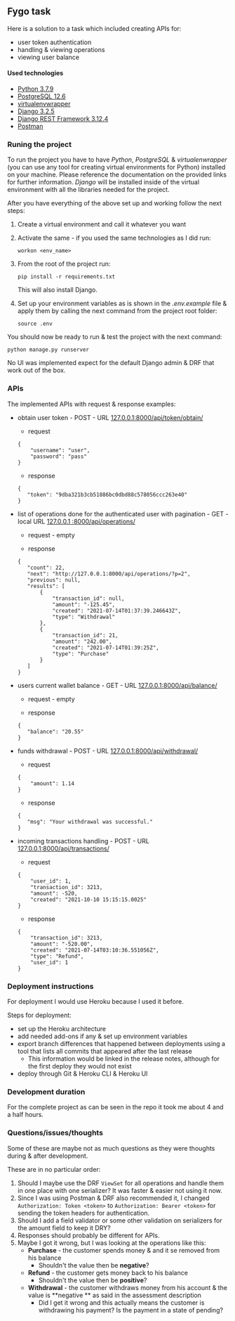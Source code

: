 ## Fygo task

Here is a solution to a task which included creating APIs for:
- user token authentication
- handling & viewing operations
- viewing user balance

#### Used technologies
- [Python 3.7.9](https://www.python.org/downloads/release/python-379/)
- [PostgreSQL 12.6](https://www.postgresql.org/docs/12/index.html)
- [virtualenvwrapper](https://virtualenvwrapper.readthedocs.io/en/latest/)
- [Django 3.2.5](https://docs.djangoproject.com/en/3.2/)
- [Django REST Framework 3.12.4](https://www.django-rest-framework.org/)
- [Postman](https://www.postman.com/)

### Runing the project
To run the project you have to have _Python_, _PostgreSQL_ & _virtualenwrapper_ (you can use
 any tool for creating virtual environments for Python) installed on your machine. Please reference the
  documentation on the provided links for further information. _Django_ will be installed inside
   of the virtual environment with all the libraries needed for the project.
   
After you have everything of the above set up and working follow the next steps:
1. Create a virtual environment and call it whatever you want

2. Activate the same - if you used the same technologies as I did run:
    ```
    workon <env_name>
    ```
   
3. From the root of the project run:
    ```
    pip install -r requirements.txt
    ```
   This will also install Django.

4. Set up your environment variables as is shown in the _.env.example_ file & apply them by
 calling the next command from the project root folder:
    ```
   source .env
   ```

You should now be ready to run & test the project with the next command:
 ```
 python manage.py runserver
```

No UI was implemented expect for the default Django admin & DRF that work out of the box.

### APIs

The implemented APIs with request & response examples:
- obtain user token - POST - URL [127.0.0.1:8000/api/token/obtain/](127.0.0.1:8000/api/token/obtain/)
    - request
    ```
    {
        "username": "user",
        "password": "pass"
    }
  ```
    - response
     ```
    {
        "token": "9dba321b3cb51886bc0dbd88c578056ccc263e40"
    }
  ```

- list of operations done for the authenticated user with pagination - GET - local URL [127.0.0.1
:8000/api/operations/](127.0.0.1:8000/api/operations/)
    - request - empty

    - response
     ```
    {
        "count": 22,
        "next": "http://127.0.0.1:8000/api/operations/?p=2",
        "previous": null,
        "results": [
            {
                "transaction_id": null,
                "amount": "-125.45",
                "created": "2021-07-14T01:37:39.246643Z",
                "type": "Withdrawal"
            },
            {
                "transaction_id": 21,
                "amount": "242.00",
                "created": "2021-07-14T01:39:25Z",
                "type": "Purchase"
            }
        ]
    }
  ```

- users current wallet balance - GET - URL [127.0.0.1:8000/api/balance/](127.0.0.1:8000/api/balance/)
    - request - empty

    - response
     ```
    {
        "balance": "20.55"
    }
  ```

- funds withdrawal - POST - URL [127.0.0.1:8000/api/withdrawal/](127.0.0.1:8000/api/withdrawal/)
    - request
    ```
    {
        "amount": 1.14
    }
  ```
    - response
     ```
    {
        "msg": "Your withdrawal was successful."
    }
  ```

- incoming transactions handling - POST - URL [127.0.0.1:8000/api/transactions/](127.0.0.1:8000/api/transactions/)
    - request
    ```
    {
        "user_id": 1,
        "transaction_id": 3213,
        "amount": -520,
        "created": "2021-10-10 15:15:15.0025"
    }
  ```
    - response
    ```
    {
        "transaction_id": 3213,
        "amount": "-520.00",
        "created": "2021-07-14T03:10:36.551056Z",
        "type": "Refund",
        "user_id": 1
    }
  ```

### Deployment instructions
For deployment I would use Heroku because I used it before. 

Steps for deployment:
- set up the Heroku architecture
- add needed add-ons if any & set up environment variables
- export branch differences that happened between deployments using a tool that lists all commits that appeared after the last release
  - This information would be linked in the release notes, although for the first deploy they
   would not exist
- deploy through Git & Heroku CLI & Heroku UI

### Development duration
For the complete project as can be seen in the repo it took me about 4 and a half hours.

### Questions/issues/thoughts
Some of these are maybe not as much questions as they were thoughts during & after development.

These are in no particular order:
1. Should I maybe use the DRF `ViewSet` for all operations and handle them in one place with one
 serializer? It was faster & easier not using it now.
2. Since I was using Postman & DRF also recommended it, I changed `Authorization: Token <token>` to
 `Authorization: Bearer <token>` for sending the token headers for authentication.
3. Should I add a field validator or some other validation on serializers for the amount field to
 keep it DRY?
4. Responses should probably be different for APIs.
5. Maybe I got it wrong, but I was looking at the operations like this:
    - **Purchase** - the customer spends money & and it se removed from his balance
        - Shouldn't the value then be **negative**?
    - **Refund** - the customer gets money back to his balance
        - Shouldn't the value then be **positive**?
    - **Withdrawal** - the customer withdraws money from his account & the value is **negative
    ** as said in the assessment description
        - Did I get it wrong and this actually means the customer is withdrawing his payment? Is
         the payment in a state of pending?
